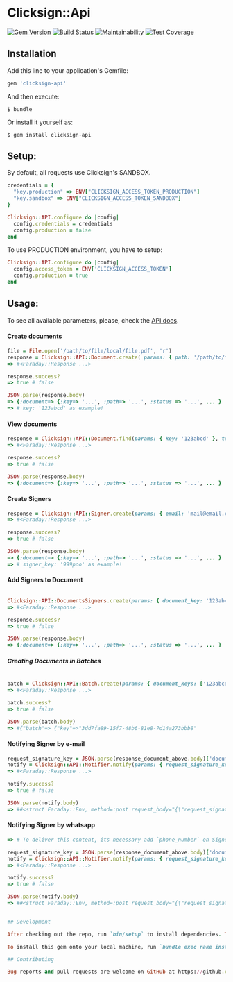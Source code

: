 # Clicksign::Api

[![Gem Version](https://badge.fury.io/rb/clicksign-api.svg)](https://badge.fury.io/rb/clicksign-api)
[![Build Status](https://travis-ci.org/NexoosBR/clicksign-api.svg?branch=master)](https://travis-ci.org/NexoosBR/clicksign-api)
[![Maintainability](https://api.codeclimate.com/v1/badges/7e4c11dd4129d37ee34c/maintainability)](https://codeclimate.com/github/NexoosBR/clicksign-api/maintainability)
[![Test Coverage](https://api.codeclimate.com/v1/badges/7e4c11dd4129d37ee34c/test_coverage)](https://codeclimate.com/github/NexoosBR/clicksign-api/test_coverage)

## Installation

Add this line to your application's Gemfile:

```ruby
gem 'clicksign-api'
```

And then execute:

    $ bundle

Or install it yourself as:

    $ gem install clicksign-api

## Setup:

By default, all requests use Clicksign's SANDBOX.

```ruby
credentials = {
  "key.production" => ENV["CLICKSIGN_ACCESS_TOKEN_PRODUCTION"]
  "key.sandbox" => ENV["CLICKSIGN_ACCESS_TOKEN_SANDBOX"]
}

Clicksign::API.configure do |config|
  config.credentials = credentials
  config.production = false
end
```

To use PRODUCTION environment, you have to setup:

```ruby
Clicksign::API.configure do |config|
  config.access_token = ENV['CLICKSIGN_ACCESS_TOKEN']
  config.production = true
end
```

## Usage:

To see all available parameters, please, check the [API docs](https://developers.clicksign.com/docs/informacoes-gerais).

#### Create documents

```ruby
file = File.open('/path/to/file/local/file.pdf', 'r')
response = Clicksign::API::Document.create( params: { path: '/path/to/file/on/clicksign.pdf', file: file }, token: 'valid_token')
=> #<Faraday::Response ...>

response.success?
=> true # false

JSON.parse(response.body)
=> {:document=> {:key=> '...', :path=> '...', :status => '...', ... }
=> # key: '123abcd' as example!
```

#### View documents

```ruby
response = Clicksign::API::Document.find(params: { key: '123abcd' }, token: 'valid_token')
=> #<Faraday::Response ...>

response.success?
=> true # false

JSON.parse(response.body)
=> {:document=> {:key=> '...', :path=> '...', :status => '...', ... }
```

#### Create Signers

```ruby
response = Clicksign::API::Signer.create(params: { email: 'mail@email.com', auths: ['email'], delivery: 'email' }, token: 'valid_token')
=> #<Faraday::Response ...>

response.success?
=> true # false

JSON.parse(response.body)
=> {:document=> {:key=> '...', :path=> '...', :status => '...', ... }
=> # signer_key: '999poo' as example!
```
#### Add Signers to Document

```ruby

Clicksign::API::DocumentsSigners.create(params: { document_key: '123abcd', signer_key: '999poo', sign_as: 'sign_as' }, token: 'valid_token')
=> #<Faraday::Response ...>

response.success?
=> true # false

JSON.parse(response.body)
=> {:document=> {:key=> '...', :path=> '...', :status => '...', ... }
  ```

##### Creating Documents in Batches

```ruby

batch = Clicksign::API::Batch.create(params: { document_keys: ['123abcd', 'other_document_key'], signer_key: '999poo', summary: true}, token: 'valid_token')
=> #<Faraday::Response ...>

batch.success?
=> true # false

JSON.parse(batch.body)
=> #{"batch"=> {"key"=>"3dd7fa89-15f7-48b6-81e8-7d14a273bbb8"

```
#### Notifying Signer by e-mail

```ruby
request_signature_key = JSON.parse(response_document_above.body)['document']['signers'].first['request_signature_key']
notify = Clicksign::API::Notifier.notify(params: { request_signature_key: request_signature_key }, token: 'valid_token')
=> #<Faraday::Response ...>

notify.success?
=> true # false

JSON.parse(notify.body)
=> ##<struct Faraday::Env, method=:post request_body="{\"request_signature_key\":

```

#### Notifying Signer by whatsapp

```ruby
=> # To deliver this content, its necessary add `phone_number` on Signer

request_signature_key = JSON.parse(response_document_above.body)['document']['signers'].first['request_signature_key']
notify = Clicksign::API::Notifier.notify(params: { request_signature_key: request_signature_key }, token: 'valid_token')
=> #<Faraday::Response ...>

notify.success?
=> true # false

JSON.parse(notify.body)
=> ##<struct Faraday::Env, method=:post request_body="{\"request_signature_key\":


## Development

After checking out the repo, run `bin/setup` to install dependencies. Then, run `rake spec` to run the tests. You can also run `bin/console` for an interactive prompt that will allow you to experiment.

To install this gem onto your local machine, run `bundle exec rake install`. To release a new version, update the version number in `version.rb`, and then run `bundle exec rake release`, which will create a git tag for the version, push git commits and tags, and push the `.gem` file to [rubygems.org](https://rubygems.org).

## Contributing

Bug reports and pull requests are welcome on GitHub at https://github.com/[USERNAME]/clicksign-api.
